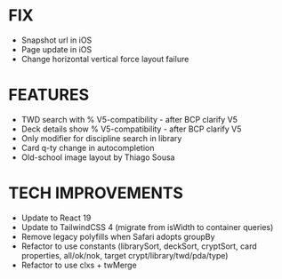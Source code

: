 # FIX
- Snapshot url in iOS
- Page update in iOS
- Change horizontal vertical force layout failure

# FEATURES
- TWD search with % V5-compatibility - after BCP clarify V5
- Deck details show % V5-compatibility - after BCP clarify V5
- Only modifier for discipline search in library
- Card q-ty change in autocompletion
- Old-school image layout by Thiago Sousa

# TECH IMPROVEMENTS
- Update to React 19
- Update to TailwindCSS 4 (migrate from isWidth to container queries)
- Remove legacy polyfills when Safari adopts groupBy
- Refactor to use constants (librarySort, deckSort, cryptSort, card properties, all/ok/nok, target crypt/library/twd/pda/type)
- Refactor to use clxs + twMerge
